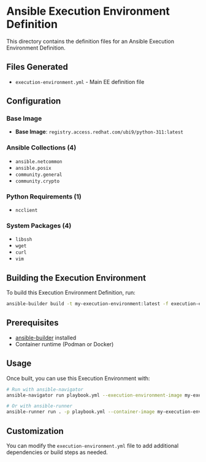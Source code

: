 # Ansible Execution Environment Definition

This directory contains the definition files for an Ansible Execution Environment Definition.

## Files Generated

- `execution-environment.yml` - Main EE definition file


## Configuration

### Base Image
- **Base Image**: `registry.access.redhat.com/ubi9/python-311:latest`

### Ansible Collections (4)
- `ansible.netcommon`
- `ansible.posix`
- `community.general`
- `community.crypto`

### Python Requirements (1)
- `ncclient`

### System Packages (4)
- `libssh`
- `wget`
- `curl`
- `vim`

## Building the Execution Environment

To build this Execution Environment Definition, run:

```bash
ansible-builder build -t my-execution-environment:latest -f execution-environment.yml --container-runtime podman
```

## Prerequisites

- [ansible-builder](https://ansible-builder.readthedocs.io/) installed
- Container runtime (Podman or Docker)

## Usage

Once built, you can use this Execution Environment with:

```bash
# Run with ansible-navigator
ansible-navigator run playbook.yml --execution-environment-image my-execution-environment:latest

# Or with ansible-runner
ansible-runner run . -p playbook.yml --container-image my-execution-environment:latest
```

## Customization

You can modify the `execution-environment.yml` file to add additional dependencies or build steps as needed.
